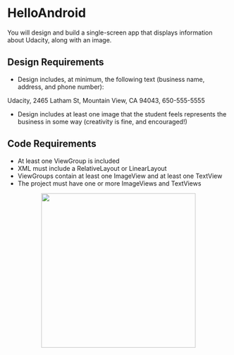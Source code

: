 # HelloAndroid
You will design and build a single-screen app that displays information about Udacity, along with an image.

## Design Requirements
- Design includes, at minimum, the following text (business name, address, and phone number):

Udacity, 2465 Latham St, Mountain View, CA 94043, 650-555-5555

- Design includes at least one image that the student feels represents the business in some way (creativity is fine, and encouraged!)

## Code Requirements
- At least one ViewGroup is included
- XML must include a RelativeLayout or LinearLayout
- ViewGroups contain at least one ImageView and at least one TextView
- The project must have one or more ImageViews and TextViews

<p align="center">
  <img src="https://c1.staticflickr.com/5/4537/37712260644_7eefab7a11_b.jpg" width="350"/>
</p>
